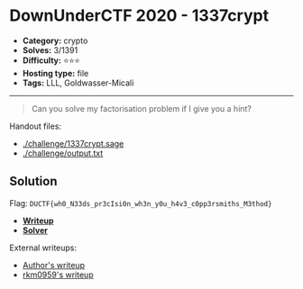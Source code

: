 # DownUnderCTF 2020 - 1337crypt

- **Category:** crypto
- **Solves:** 3/1391
- **Difficulty:** ⭐️⭐️⭐️
- **Hosting type:** file
- **Tags:** LLL, Goldwasser-Micali

---

> Can you solve my factorisation problem if I give you a hint?


Handout files:

- [./challenge/1337crypt.sage](./challenge/1337crypt.sage)
- [./challenge/output.txt](./challenge/output.txt)

## Solution

Flag: `DUCTF{wh0_N33ds_pr3cIsi0n_wh3n_y0u_h4v3_c0pp3rsmiths_M3thod}`

- [**Writeup**](./exploit/writeup.ipynb)
- [**Solver**](./exploit/exploit.sage)

External writeups:

- [Author&#39;s writeup](https://jsur.in/posts/2020-09-20-downunderctf-2020-writeups#1337crypt)
- [rkm0959&#39;s writeup](https://rkm0959.tistory.com/162)


